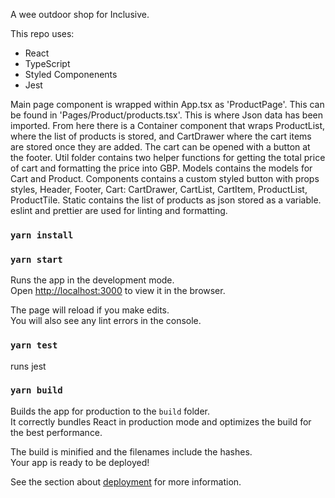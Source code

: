 A wee outdoor shop for Inclusive.

This repo uses:

-   React
-   TypeScript
-   Styled Componenents
-   Jest

Main page component is wrapped within App.tsx as 'ProductPage'. This can be found in 'Pages/Product/products.tsx'. This is where Json data has been imported. From here there is a Container component that wraps ProductList, where the list of products is stored, and CartDrawer where the cart items are stored once they are added. The cart can be opened with a button at the footer. Util folder contains two helper functions for getting the total price of cart and formatting the price into GBP. Models contains the models for Cart and Product. Components contains a custom styled button with props styles, Header, Footer, Cart: CartDrawer, CartList, CartItem, ProductList, ProductTile. Static contains the list of products as json stored as a variable. eslint and prettier are used for linting and formatting.

### `yarn install`

### `yarn start`

Runs the app in the development mode.\
Open [http://localhost:3000](http://localhost:3000) to view it in the browser.

The page will reload if you make edits.\
You will also see any lint errors in the console.

### `yarn test`

runs jest

### `yarn build`

Builds the app for production to the `build` folder.\
It correctly bundles React in production mode and optimizes the build for the best performance.

The build is minified and the filenames include the hashes.\
Your app is ready to be deployed!

See the section about [deployment](https://facebook.github.io/create-react-app/docs/deployment) for more information.
